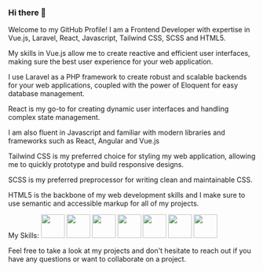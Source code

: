 ### Hi there 👋

Welcome to my GitHub Profile!
I am a Frontend Developer with expertise in Vue.js, Laravel, React, Javascript, Tailwind CSS, SCSS and HTML5.

My skills in Vue.js allow me to create reactive and efficient user interfaces, making sure the best user experience for your web application.

I use Laravel as a PHP framework to create robust and scalable backends for your web applications, coupled with the power of Eloquent for easy database management.

React is my go-to for creating dynamic user interfaces and handling complex state management.

I am also fluent in Javascript and familiar with modern libraries and frameworks such as React, Angular and Vue.js

Tailwind CSS is my preferred choice for styling my web application, allowing me to quickly prototype and build responsive designs.

SCSS is my preferred preprocessor for writing clean and maintainable CSS.

HTML5 is the backbone of my web development skills and I make sure to use semantic and accessible markup for all of my projects.

My Skills:
<img src="https://img.icons8.com/color/48/000000/vue-js.png" width="48"> <img src="https://img.icons8.com/color/48/000000/laravel.png" width="48"> <img src="https://img.icons8.com/color/48/000000/react-native.png" width="48"> <img src="https://img.icons8.com/color/48/000000/javascript.png" width="48"> <img src="https://img.icons8.com/color/48/000000/tailwind-css.png" width="48"> <img src="https://img.icons8.com/color/48/000000/sass.png" width="48"> <img src="https://img.icons8.com/color/48/000000/html-5.png" width="48">

Feel free to take a look at my projects and don't hesitate to reach out if you have any questions or want to collaborate on a project.



